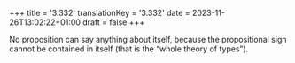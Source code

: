 +++
title = '3.332'
translationKey = '3.332'
date = 2023-11-26T13:02:22+01:00
draft = false
+++

No proposition can say anything about itself, because the propositional sign cannot be contained in itself (that is the “whole theory of types”).
